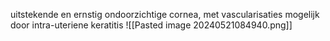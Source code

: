 uitstekende en ernstig ondoorzichtige cornea, met vascularisaties
mogelijk door intra-uteriene keratitis
![[Pasted image 20240521084940.png]]